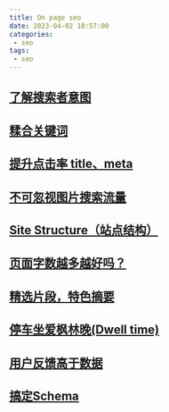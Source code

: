 ```yaml
---
title: On page seo
date: 2023-04-02 18:57:00
categories:
 - seo
tags:
 - seo
---
```


## [了解搜索者意图](/seo/seo-intention.html)

## [糅合关键词](/seo/seo-blend-keywords.html)

## [提升点击率 title、meta](/seo/seo-title-meta.html)

## [不可忽视图片搜索流量](/seo/seo-image.html)

## [Site Structure（站点结构）](/seo/seo-site-structure.html)

## [页面字数越多越好吗？](/seo/seo-page-count.html)

## [精选片段，特色摘要](/seo/seo-page-count.html)

## [停车坐爱枫林晚(Dwell time)](/seo/seo-dwell-time.html)

## [用户反馈高于数据](/seo/seo-feedback-important.html)

## [搞定Schema](/seo/seo-schema)